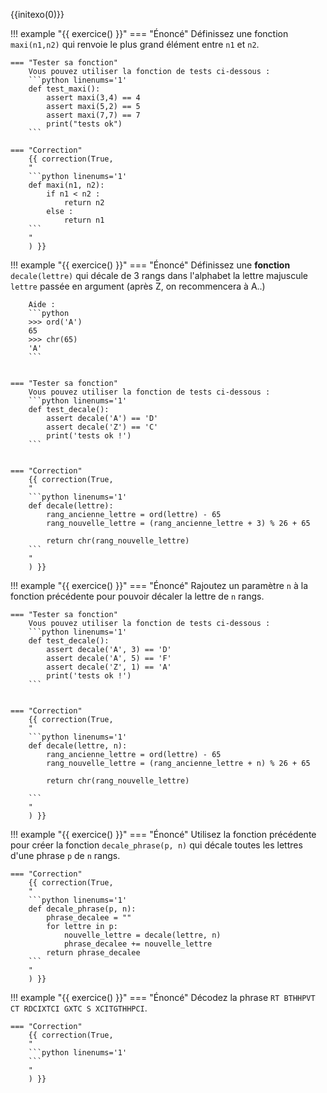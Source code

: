 
{{initexo(0)}}

!!! example "{{ exercice() }}"
    === "Énoncé"
        Définissez une fonction `maxi(n1,n2)` qui renvoie le plus grand élément entre `n1` et `n2`.

    === "Tester sa fonction"
        Vous pouvez utiliser la fonction de tests ci-dessous :
        ```python linenums='1'
        def test_maxi():
            assert maxi(3,4) == 4
            assert maxi(5,2) == 5
            assert maxi(7,7) == 7
            print("tests ok")
        ```

    === "Correction"
        {{ correction(True,
        "
        ```python linenums='1'
        def maxi(n1, n2):
            if n1 < n2 :
                return n2
            else :
                return n1
        ```
        "
        ) }}


!!! example "{{ exercice() }}"
    === "Énoncé"
        Définissez une **fonction** `decale(lettre)` qui décale de 3 rangs dans l'alphabet la lettre majuscule `lettre` passée en argument (après Z, on recommencera à A..)

        Aide : 
        ```python
        >>> ord('A')
        65
        >>> chr(65)
        'A'
        ```


    === "Tester sa fonction"
        Vous pouvez utiliser la fonction de tests ci-dessous :
        ```python linenums='1'
        def test_decale():
            assert decale('A') == 'D'
            assert decale('Z') == 'C'
            print('tests ok !')
        ```


    === "Correction"
        {{ correction(True,
        "
        ```python linenums='1'
        def decale(lettre):
            rang_ancienne_lettre = ord(lettre) - 65
            rang_nouvelle_lettre = (rang_ancienne_lettre + 3) % 26 + 65  
            
            return chr(rang_nouvelle_lettre)
        ```
        "
        ) }}


!!! example "{{ exercice() }}"
    === "Énoncé"
        Rajoutez un paramètre `n` à la fonction précédente pour pouvoir décaler la lettre de `n` rangs.

    === "Tester sa fonction"
        Vous pouvez utiliser la fonction de tests ci-dessous :
        ```python linenums='1'
        def test_decale():
            assert decale('A', 3) == 'D'
            assert decale('A', 5) == 'F'
            assert decale('Z', 1) == 'A'
            print('tests ok !')
        ```


    === "Correction"
        {{ correction(True,
        "
        ```python linenums='1'
        def decale(lettre, n):
            rang_ancienne_lettre = ord(lettre) - 65
            rang_nouvelle_lettre = (rang_ancienne_lettre + n) % 26 + 65  
            
            return chr(rang_nouvelle_lettre)

        ```
        "
        ) }}



!!! example "{{ exercice() }}"
    === "Énoncé"
        Utilisez la fonction précédente pour créer la fonction `decale_phrase(p, n)` qui décale toutes les lettres d'une phrase `p` de `n` rangs.

    === "Correction"
        {{ correction(True,
        "
        ```python linenums='1'
        def decale_phrase(p, n):
            phrase_decalee = ""
            for lettre in p:
                nouvelle_lettre = decale(lettre, n)
                phrase_decalee += nouvelle_lettre
            return phrase_decalee
        ```
        "
        ) }}



!!! example "{{ exercice() }}"
    === "Énoncé"
        Décodez la phrase `RT BTHHPVT CT RDCIXTCI GXTC S XCITGTHHPCI`.

    === "Correction"
        {{ correction(True,
        "
        ```python linenums='1'
        ```
        "
        ) }}


